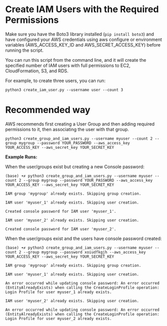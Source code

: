 # Create IAM Users with the Required Permissions

Make sure you have the Boto3 library installed (`pip install boto3`) and have configured your AWS credentials using aws configure or environment variables (AWS_ACCESS_KEY_ID and AWS_SECRET_ACCESS_KEY) before running the script.

You can run this script from the command line, and it will create the specified number of IAM users with full permissions to EC2, CloudFormation, S3, and RDS.

For example, to create three users, you can run:

```
python3 create_iam_user.py --username user --count 3
```


# Recommended way

AWS recommends first creating a User Group and then adding required permissions to it, then associating the user with that group.

```
python3 create_group_and_iam_users.py --username myuser --count 2 --group mygroup --password YOUR_PASSWORD --aws_access_key YOUR_ACCESS_KEY --aws_secret_key YOUR_SECRET_KEY
```

**Example Runs:**

When the user/groups exist but creating a new Console password:

```
(base) ➜✗ python3 create_group_and_iam_users.py --username myuser --count 2 --group mygroup --password YOUR_PASSWORD --aws_access_key YOUR_ACCESS_KEY --aws_secret_key YOUR_SECRET_KEY

IAM group 'mygroup' already exists. Skipping group creation.

IAM user 'myuser_1' already exists. Skipping user creation.

Created console password for IAM user 'myuser_1'.

IAM user 'myuser_2' already exists. Skipping user creation.

Created console password for IAM user 'myuser_2'.
```


When the user/groups exist and the users have console password created:

```
(base) ➜✗ python3 create_group_and_iam_users.py --username myuser --count 2 --group mygroup --password xoiudfkgjh --aws_access_key YOUR_ACCESS_KEY --aws_secret_key YOUR_SECRET_KEY

IAM group 'mygroup' already exists. Skipping group creation.

IAM user 'myuser_1' already exists. Skipping user creation.

An error occurred while updating console password: An error occurred (EntityAlreadyExists) when calling the CreateLoginProfile operation: Login Profile for user myuser_1 already exists.

IAM user 'myuser_2' already exists. Skipping user creation.

An error occurred while updating console password: An error occurred (EntityAlreadyExists) when calling the CreateLoginProfile operation: Login Profile for user myuser_2 already exists.
 
```
